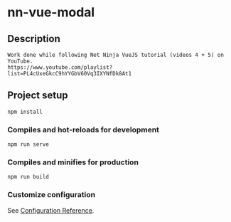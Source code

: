 # nn-vue-modal

## Description
```
Work done while following Net Ninja VueJS tutorial (videos 4 + 5) on YouTube.
https://www.youtube.com/playlist?list=PL4cUxeGkcC9hYYGbV60Vq3IXYNfDk8At1
```

## Project setup
```
npm install
```

### Compiles and hot-reloads for development
```
npm run serve
```

### Compiles and minifies for production
```
npm run build
```

### Customize configuration
See [Configuration Reference](https://cli.vuejs.org/config/).
